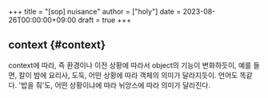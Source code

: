 +++
title = "[sop] nuisance"
author = ["holy"]
date = 2023-08-26T00:00:00+09:00
draft = true
+++

## context {#context}

context에 따라, 즉 환경이나 이전 상황에 따라서 object의 기능이
변화하듯이, 예를 들면, 칼이 밤에 요리사, 도둑, 어떤 상황에 따라 객체의
의미가 달라지듯이. 언어도 똑같다. '밥을 줘'도, 어떤 상황이냐에 따라 뉘앙스에 따라 의미가 달라진다.
